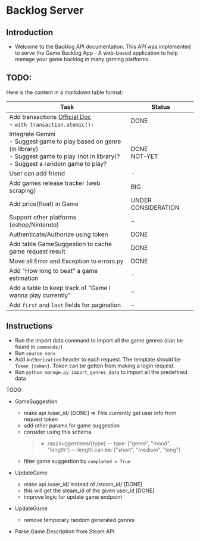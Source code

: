 # Backlog Server

## Introduction

- Welcome to the Backlog API documentation. This API was implemented to serve the Game Backlog App - A web-based application to help manage your game backlog in many gaming platforms.

## TODO:

Here is the content in a markdown table format:

| Task                                                                                                                                                         | Status                 |
| ------------------------------------------------------------------------------------------------------------------------------------------------------------ | ---------------------- |
| Add transactions [Official Doc](https://docs.djangoproject.com/en/5.1/topics/db/transactions/) <br> - `with transaction.atomic():`                           | DONE                   |
| Integrate Gemini <br> - Suggest game to play based on genre (in library) <br> - Suggest game to play (not in library)? <br> - Suggest a random game to play? | <br> DONE <br> NOT-YET |
| User can add friend                                                                                                                                          | -                      |
| Add games release tracker (web scraping)                                                                                                                     | BIG                    |
| Add price(float) in Game                                                                                                                                     | UNDER CONSIDERATION    |
| Support other platforms (eshop/Nintendo)                                                                                                                     | -                      |
| Authenticate/Authorize using token                                                                                                                           | DONE                   |
| Add table GameSuggestion to cache game request result                                                                                                        | DONE                   |
| Move all Error and Exception to errors.py                                                                                                                    | DONE                   |
| Add "How long to beat" a game estimation                                                                                                                     | -                      |
| Add a table to keep track of "Game I wanna play currently"                                                                                                   | -                      |
| Add `first` and `last` fields for pagination                                                                                                                 | -                      |

## Instructions

- Run the import data command to import all the game genres (can be found in `commands/`)
- Run `source venv`
- Add `Authorization` header to each request. The template should be `Token {token}`. Token can be gotten from making a login request.
- Run `python manage.py import_genres_data` to import all the predefined data

TODO:

- GameSuggestion

  - make api /user_id/ [DONE] => This currently get user info from request token
  - add other params for game suggestion
  - consider using this schema
    > - /api/suggestions/{type}
    >   -- type: ["genre", "mood", "length"]
    >   -- length can be: ["short", "medium", "long"]
  - filter game suggestion by `completed = True`

- UpdateGame

  - make api /user_id/ instead of /steam_id/ [DONE]
  - this will get the steam_id of the given user_id [DONE]
  - improve logic for update game endpoint

- UpdateGame

  - remove temporary random generated genres

- Parse Game Description from Steam API